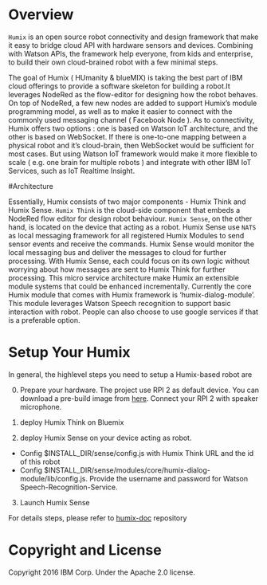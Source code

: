 
# Overview

`Humix` is an open source robot connectivity and design framework that make it easy to 
bridge cloud API with hardware sensors and devices. Combining with Watson APIs, 
the framework help everyone, from kids and enterprise, to build their own cloud-brained robot with a few minimal steps.

The goal of Humix ( HUmanity & blueMIX) is taking the best part of IBM cloud offerings to provide a software skeleton 
for building a robot.It leverages NodeRed as the flow-editor for designing how the robot behaves. On top of NodeRed, 
a few new nodes are added to support Humix’s module programming model, as well as to make it easier to connect with 
the commonly used messaging channel ( Facebook Node ). 
As to connectivity, Humix offers two options : one is based on Watson IoT architecture, and the other is based on WebSocket.
If there is one-to-one mapping between a physical robot and it’s cloud-brain, then WebSocket would be sufficient 
for most cases. But using Watson IoT framework would make it more flexible to scale ( e.g. one brain for multiple robots ) 
and integrate with other IBM IoT Services, such as IoT Realtime Insight.

#Architecture 

Essentially, Humix consists of two major components - Humix Think and Humix Sense. 
`Humix Think` is the cloud-side component that embeds a NodeRed flow editor for design robot behaviour. 
`Humix Sense`, on the other hand, is located on the device that acting as a robot. 
Humix Sense use `NATS` as local messaging framework for all registered Humix Modules 
to send sensor events and receive the commands. Humix Sense would monitor the local messaging bus 
and deliver the messages to cloud for further processing. 
With Humix Sense, each could focus on its own logic without worrying about how messages 
are sent to Humix Think for further processing. This micro service architecture make Humix an extensible 
module systems that could be enhanced incrementally.
Currently the core Humix module that comes with Humix framework is ‘humix-dialog-module’. 
This module leverages Watson Speech recognition to support basic interaction with robot. 
People can also choose to use google services if that is a preferable option.



# Setup Your Humix

In general, the highlevel steps you need to setup a Humix-based robot are

0. Prepare your hardware. The project use RPI 2 as default device. You can download a pre-build image from [here](http://119.81.185.45/humix_image/20160330-humix-jessie-alpha.img.gz). 
   Connect your RPI 2 with speaker microphone. 
1. deploy Humix Think on Bluemix 

2. deploy Humix Sense on your device acting as robot. 
  * Config $INSTALL_DIR/sense/config.js with Humix Think URL and the id of this robot
  * Config $INSTALL_DIR/sense/modules/core/humix-dialog-module/lib/config.js. 
    Provide the username and password for Watson Speech-Recognition-Service.

3. Launch Humix Sense  

For details steps, please refer to [humix-doc](https://github.com/project-humix/humix-docs) repository 




# Copyright and License

Copyright 2016 IBM Corp. Under the Apache 2.0 license.



